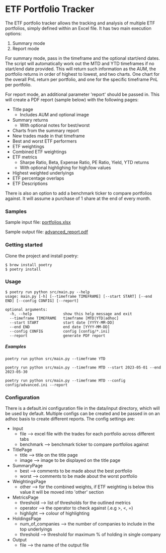 # ETF Portfolio Tracker
The ETF portfolio tracker allows the tracking and analysis of multiple ETF portfolios, simply defined within an Excel file.
It has two main execution options:
1) Summary mode
2) Report mode

For summary mode, pass in the timeframe and the optional start/end dates.
The script will automatically work out the MTD and YTD timeframes if no start/end date provided.
This will return such information as the AUM, the portfolio returns in order of highest to lowest, and two charts.
One chart for the overall PnL return per portfolio, and one for the specific timeframe PnL per portfolio.

For report mode, an additional parameter 'report' should be passed in.
This will create a PDF report (sample below) with the following pages:
- Title page
  - Includes AUM and optional image
- Summary returns
  - With optional notes for best/worst
- Charts from the summary report
- New trades made in that timeframe
- Best and worst ETF performers
- ETF weightings
- Combined ETF weightings
- ETF metrics
  - Sharpe Ratio, Beta, Expense Ratio, PE Ratio, Yield, YTD returns
  - With optional highlighing for high/low values
- Highest weighted underlyings
- ETF percentage overlaps
- ETF Descriptions

There is also an option to add a benchmark ticker to compare portfolios against.
It will assume a purchase of 1 share at the end of every month.

### Samples
Sample input file: [portfolios.xlsx](data/input/portfolios.xlsx)

Sample output file: [advanced_report.pdf](data/output/advanced_report.pdf)

### Getting started
Clone the project and install poetry:
```
$ brew install poetry
$ poetry install
```

### Usage
```
$ poetry run python src/main.py --help
usage: main.py [-h] [--timeframe TIMEFRAME] [--start START] [--end END] [--config CONFIG] [--report]

optional arguments:
  -h, --help              show this help message and exit
  --timeframe TIMEFRAME   timeframe [MTD|YTD|adhoc]
  --start START           start date [YYYY-MM-DD]
  --end END               end date [YYYY-MM-DD]
  --config CONFIG         config [config/*.ini]
  --report                generate PDF report
```

##### Examples
```
poetry run python src/main.py --timeframe YTD

poetry run python src/main.py --timeframe MTD --start 2023-05-01 --end 2023-05-30

poetry run python src/main.py --timeframe MTD --config config/advanced.ini --report
```

### Configuration
There is a default.ini configuration file in the data/input directory, which will be used by default.
Multiple configs can be created and be passed in on an adhoc basis to create different reports.
The config settings are:
- Input
  - file --> excel file with the trades for each portfolio across different tabs
  - benchmark --> benchmark ticker to compare portfolios against
- TitlePage
  - title --> title on the title page
  - image --> image to be displayed on the title page
- SummaryPage
  - best --> comments to be made about the best portfolio
  - worst --> comments to be made about the worst portfolio
- WeightingsPage
  - other --> for the combined weights, if ETF weighting is below this value it will be moved into 'other' section
- MetricsPage
  - threshold --> list of thresholds for the outlined metrics
  - operator --> the operator to check against (.e.g >, <, =)
  - highlight --> colour of highlighting
- HoldingsPage
  - num_of_companies --> the number of companies to include in the top underlyings
  - threshold --> threshold for maximum % of holding in single company
- Output
  - file --> the name of the output file
